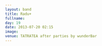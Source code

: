 ```yaml
---
layout: band
title: Radu+
fullname: 
day: 19
date: 2013-07-20 02:15
image: 
venue: TATRATEA after parties by wunderBar
---
```



